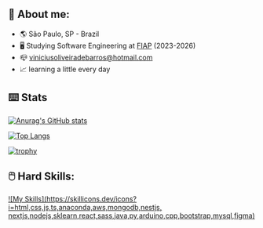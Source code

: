 ## 📙 About me:

* :earth_americas: São Paulo, SP - Brazil
* :desktop_computer: Studying Software Engineering at [FIAP](https://www.fiap.com.br/) (2023-2026)
* :mailbox_closed: viniciusoliveiradebarros@hotmail.com
* :chart_with_upwards_trend: learning a little every day
## ⌨️ Stats
[![Anurag's GitHub stats](https://github-readme-stats.vercel.app/api?username=viniciusbarrosfiap&hide=stars&show_icons=true&theme=react&bg_color=000000&custom_title=My+Profile+Status)](https://github.com/anuraghazra/github-readme-stats)

[![Top Langs](https://github-readme-stats.vercel.app/api/top-langs/?username=viniciusbarrosfiap&langs_count=8&layout=compact&bg_color=000000&text_color=ffffff&title_color=ffffff)](https://github.com/anuraghazra/github-readme-stats)

[![trophy](https://github-profile-trophy.vercel.app/?username=viniciusbarrosfiap&theme=darkhub&column=4&margin-w=15&margin-h=10&no-bg=true)](https://github.com/ryo-ma/github-profile-trophy)

## 🖱️ Hard Skills:

[![My Skills](https://skillicons.dev/icons?i=html,css,js,ts,anaconda,aws,mongodb,nestjs, nextjs,nodejs,sklearn,react,sass,java,py,arduino,cpp,bootstrap,mysql,figma)](https://skillicons.dev)
